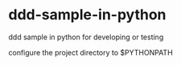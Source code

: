 # ddd-sample-in-python

ddd sample in python for developing or testing

configure the project directory to $PYTHONPATH

